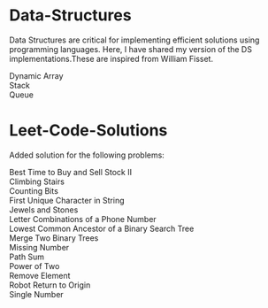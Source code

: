 # Data-Structures
Data Structures are critical for implementing efficient solutions using programming languages. Here, I have shared my version of the DS implementations.These are inspired from William Fisset. 

Dynamic Array <br/>
Stack <br/>
Queue <br/>

# Leet-Code-Solutions

Added solution for the following problems:

Best Time to Buy and Sell Stock II <br/>
Climbing Stairs <br/>
Counting Bits <br/>
First Unique Character in String <br/>
Jewels and Stones <br/>
Letter Combinations of a Phone Number <br/>
Lowest Common Ancestor of a Binary Search Tree <br/>
Merge Two Binary Trees <br/>
Missing Number <br/>
Path Sum <br/>
Power of Two <br/>
Remove Element <br/>
Robot Return to Origin <br/>
Single Number <br/>
